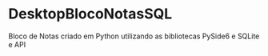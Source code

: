 # DesktopBlocoNotasSQL
 Bloco de Notas criado em Python utilizando as bibliotecas PySide6 e SQLite e API
